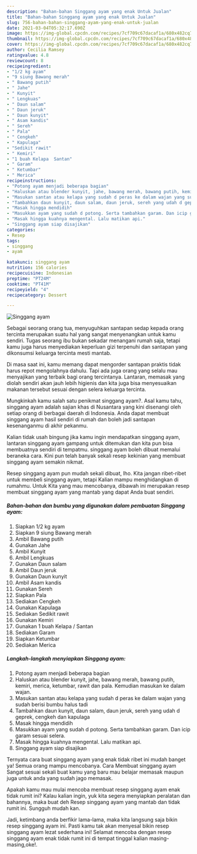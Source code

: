 ```yaml
---
description: "Bahan-bahan Singgang ayam yang enak Untuk Jualan"
title: "Bahan-bahan Singgang ayam yang enak Untuk Jualan"
slug: 756-bahan-bahan-singgang-ayam-yang-enak-untuk-jualan
date: 2021-03-04T05:32:17.690Z
image: https://img-global.cpcdn.com/recipes/7cf709c67dacaf1a/680x482cq70/singgang-ayam-foto-resep-utama.jpg
thumbnail: https://img-global.cpcdn.com/recipes/7cf709c67dacaf1a/680x482cq70/singgang-ayam-foto-resep-utama.jpg
cover: https://img-global.cpcdn.com/recipes/7cf709c67dacaf1a/680x482cq70/singgang-ayam-foto-resep-utama.jpg
author: Cecilia Ramsey
ratingvalue: 4.8
reviewcount: 8
recipeingredient:
- "1/2 kg ayam"
- "9 siung Bawang merah"
- " Bawang putih"
- " Jahe"
- " Kunyit"
- " Lengkuas"
- " Daun salam"
- " Daun jeruk"
- " Daun kunyit"
- " Asam kandis"
- " Sereh"
- " Pala"
- " Cengkeh"
- " Kapulaga"
- "Sedikit rawit"
- " Kemiri"
- "1 buah Kelapa  Santan"
- " Garam"
- " Ketumbar"
- " Merica"
recipeinstructions:
- "Potong ayam menjadi beberapa bagian"
- "Haluskan atau blender kunyit, jahe, bawang merah, bawang putih, kemiri, merica, ketumbar, rawit dan pala. Kemudian masukan ke dalam wajan."
- "Masukan santan atau kelapa yang sudah d peras ke dalam wajan yang sudah berisi bumbu halus tadi"
- "Tambahkan daun kunyit, daun salam, daun jeruk, sereh yang udah d geprek, cengkeh dan kapulaga"
- "Masak hingga mendidih"
- "Masukkan ayam yang sudah d potong. Serta tambahkan garam. Dan icip garam sesuai selera."
- "Masak hingga kuahnya mengental. Lalu matikan api."
- "Singgang ayam siap disajikan"
categories:
- Resep
tags:
- singgang
- ayam

katakunci: singgang ayam 
nutrition: 156 calories
recipecuisine: Indonesian
preptime: "PT24M"
cooktime: "PT41M"
recipeyield: "4"
recipecategory: Dessert

---
```



![Singgang ayam](https://img-global.cpcdn.com/recipes/7cf709c67dacaf1a/680x482cq70/singgang-ayam-foto-resep-utama.jpg)

Sebagai seorang orang tua, menyuguhkan santapan sedap kepada orang tercinta merupakan suatu hal yang sangat menyenangkan untuk kamu sendiri. Tugas seorang ibu bukan sekadar menangani rumah saja, tetapi kamu juga harus menyediakan keperluan gizi terpenuhi dan santapan yang dikonsumsi keluarga tercinta mesti mantab.

Di masa  saat ini, kamu memang dapat mengorder santapan praktis tidak harus repot mengolahnya dahulu. Tapi ada juga orang yang selalu mau menyajikan yang terbaik bagi orang tercintanya. Lantaran, memasak yang diolah sendiri akan jauh lebih higienis dan kita juga bisa menyesuaikan makanan tersebut sesuai dengan selera keluarga tercinta. 



Mungkinkah kamu salah satu penikmat singgang ayam?. Asal kamu tahu, singgang ayam adalah sajian khas di Nusantara yang kini disenangi oleh setiap orang di berbagai daerah di Indonesia. Anda dapat membuat singgang ayam hasil sendiri di rumah dan boleh jadi santapan kesenanganmu di akhir pekanmu.

Kalian tidak usah bingung jika kamu ingin mendapatkan singgang ayam, lantaran singgang ayam gampang untuk ditemukan dan kita pun bisa membuatnya sendiri di tempatmu. singgang ayam boleh dibuat memalui beraneka cara. Kini pun telah banyak sekali resep kekinian yang membuat singgang ayam semakin nikmat.

Resep singgang ayam pun mudah sekali dibuat, lho. Kita jangan ribet-ribet untuk membeli singgang ayam, tetapi Kalian mampu menghidangkan di rumahmu. Untuk Kita yang mau mencobanya, dibawah ini merupakan resep membuat singgang ayam yang mantab yang dapat Anda buat sendiri.

<!--inarticleads1-->

##### Bahan-bahan dan bumbu yang digunakan dalam pembuatan Singgang ayam:

1. Siapkan 1/2 kg ayam
1. Siapkan 9 siung Bawang merah
1. Ambil  Bawang putih
1. Gunakan  Jahe
1. Ambil  Kunyit
1. Ambil  Lengkuas
1. Gunakan  Daun salam
1. Ambil  Daun jeruk
1. Gunakan  Daun kunyit
1. Ambil  Asam kandis
1. Gunakan  Sereh
1. Siapkan  Pala
1. Sediakan  Cengkeh
1. Gunakan  Kapulaga
1. Sediakan Sedikit rawit
1. Gunakan  Kemiri
1. Gunakan 1 buah Kelapa / Santan
1. Sediakan  Garam
1. Siapkan  Ketumbar
1. Sediakan  Merica




<!--inarticleads2-->

##### Langkah-langkah menyiapkan Singgang ayam:

1. Potong ayam menjadi beberapa bagian
1. Haluskan atau blender kunyit, jahe, bawang merah, bawang putih, kemiri, merica, ketumbar, rawit dan pala. Kemudian masukan ke dalam wajan.
1. Masukan santan atau kelapa yang sudah d peras ke dalam wajan yang sudah berisi bumbu halus tadi
1. Tambahkan daun kunyit, daun salam, daun jeruk, sereh yang udah d geprek, cengkeh dan kapulaga
1. Masak hingga mendidih
1. Masukkan ayam yang sudah d potong. Serta tambahkan garam. Dan icip garam sesuai selera.
1. Masak hingga kuahnya mengental. Lalu matikan api.
1. Singgang ayam siap disajikan




Ternyata cara buat singgang ayam yang enak tidak ribet ini mudah banget ya! Semua orang mampu mencobanya. Cara Membuat singgang ayam Sangat sesuai sekali buat kamu yang baru mau belajar memasak maupun juga untuk anda yang sudah jago memasak.

Apakah kamu mau mulai mencoba membuat resep singgang ayam enak tidak rumit ini? Kalau kalian ingin, yuk kita segera menyiapkan peralatan dan bahannya, maka buat deh Resep singgang ayam yang mantab dan tidak rumit ini. Sungguh mudah kan. 

Jadi, ketimbang anda berfikir lama-lama, maka kita langsung saja bikin resep singgang ayam ini. Pasti kamu tak akan menyesal bikin resep singgang ayam lezat sederhana ini! Selamat mencoba dengan resep singgang ayam enak tidak rumit ini di tempat tinggal kalian masing-masing,oke!.

